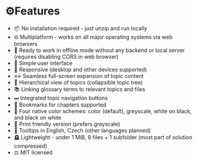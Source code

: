# &#9881;&#65039;Features

- &#128230; No installation required - just unzip and run locally
- &#127760; Multiplatform - works on all major operating systems via web browsers
- &#128244; Ready to work in offline mode without any backend or local server (requires disabling CORS in web browser)
- 🧭 Simple user interface
- &#128241; Responsive (desktop and other devices supported)
- &#8596; Seamless full-screen expansion of topic content
- &#128194; Hierarchical view of topics (collapsible topic tree)
- &#128218; Linking glossary terms to relevant topics and files
- &#9197; Integrated topic navigation buttons
- &#128278; Bookmarks for chapters supported
- &#127912; Four native color schemes: color (default), greyscale, white on black, and black on white
- &#x1F4C4; Print friendly version (prefers greyscale)
- &#128172; Tooltips in English, Czech (other languages planned)
- &#129702; Lightweight - under 1 MiB, 9 files + 1 subfolder (most part of solution compressed)
- &#9878; MIT licensed
